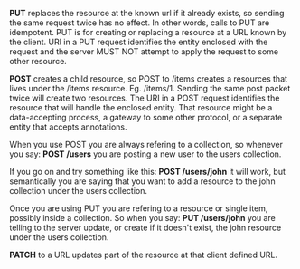 **PUT** replaces the resource at the known url if it already exists, so sending the same request twice has no effect. 
In other words, calls to PUT are idempotent. PUT is for creating or replacing a resource at a URL known by the client. URI in a 
PUT request identifies the entity enclosed with the request and the server MUST NOT attempt to apply the request to some other resource.

**POST** creates a child resource, so POST to /items creates a resources that lives under the /items resource. Eg. /items/1. 
Sending the same post packet twice will create two resources. The URI in a POST request identifies the resource that will handle 
the enclosed entity. That resource might be a data-accepting process, a gateway to some other protocol, or a separate entity that 
accepts annotations.

When you use POST you are always refering to a collection, so whenever you say:
**POST /users**
you are posting a new user to the users collection.

If you go on and try something like this:
**POST /users/john**
it will work, but semantically you are saying that you want to add a resource to the john collection under the users collection.


Once you are using PUT you are refering to a resource or single item, possibly inside a collection. So when you say:
**PUT /users/john**
you are telling to the server update, or create if it doesn't exist, the john resource under the users collection.

**PATCH** to a URL updates part of the resource at that client defined URL.
